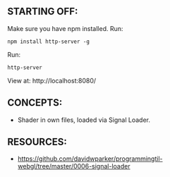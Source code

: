 ## STARTING OFF:

Make sure you have npm installed.
Run:
```
npm install http-server -g
```

Run:
```
http-server
```

View at: http://localhost:8080/

## CONCEPTS:

* Shader in own files, loaded via Signal Loader.

## RESOURCES:

* https://github.com/davidwparker/programmingtil-webgl/tree/master/0006-signal-loader
